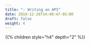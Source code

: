 ```yaml
---
title: "💡 Writing an API"
date: 2019-12-26T14:49:47-05:00
draft: false
weight: 4
---
```


{{% children style="h4" depth="2" %}}
